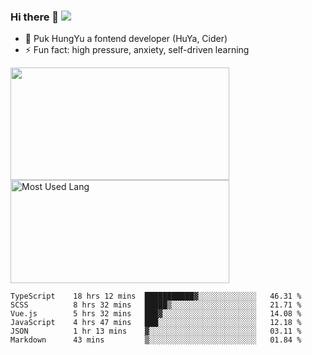 ### Hi there 👋   ![](https://komarev.com/ghpvc/?username=trojan0523&color=ff69b4&label=PV+Since+2020-1-1)

 - 🔭 Puk HungYu a fontend developer (HuYa, Cider)
 - ⚡ Fun fact: high pressure, anxiety, self-driven learning 

 <img align="left" width="350px" height="180px" src="https://github-readme-stats.vercel.app/api?username=trojan0523&show_icons=true&icon_color=199861&count_private=true" />
 
 <img width="350px" height="165px" alt="Most Used Lang" src="https://github-readme-stats.vercel.app/api/top-langs/?username=trojan0523&layout=compact"/>
 

 <!--START_SECTION:waka-->

```text
TypeScript    18 hrs 12 mins  ███████████▓░░░░░░░░░░░░░   46.31 %
SCSS          8 hrs 32 mins   █████▒░░░░░░░░░░░░░░░░░░░   21.71 %
Vue.js        5 hrs 32 mins   ███▓░░░░░░░░░░░░░░░░░░░░░   14.08 %
JavaScript    4 hrs 47 mins   ███░░░░░░░░░░░░░░░░░░░░░░   12.18 %
JSON          1 hr 13 mins    ▓░░░░░░░░░░░░░░░░░░░░░░░░   03.11 %
Markdown      43 mins         ▒░░░░░░░░░░░░░░░░░░░░░░░░   01.84 %
```

<!--END_SECTION:waka-->

 
<!--
**Trojan0523/Trojan0523** is a ✨ _special_ ✨ repository because its `README.md` (this file) appears on your GitHub profile.

Here are some ideas to get you started:

- 👯 looking to collaborate on where? i don`t know
- 🤔 I’m looking for help with ...
- 💬 Ask me about ...
- 📫 How to reach me: ...
- 😄 Pronouns: ...
- ⚡ Fun fact: ...
![](https://komarev.com/ghpvc/?username=trojan0523)
-->
